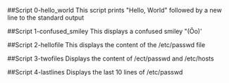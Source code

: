 ##Script 0-hello_world This script prints "Hello, World" followed by a new line to the standard output

##Script 1-confused_smiley This displays a confused smiley "(Ôo)'

##Script 2-hellofile This displays the content of the /etc/passwd file

##Script 3-twofiles Displays the content of /ect/passwd and /etc/hosts

##Script 4-lastlines Displays the last 10 lines of /etc/passwd